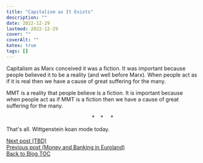 ```yaml
---
title: "Capitalism as It Exists"
description: ""
date: 2022-12-29
lastmod: 2022-12-29
cover: ""
coverAlt: ""
katex: true
tags: []
---
```


Capitalism as Marx conceived it was a fiction. It was important because people 
believed it to be a reality (and well before Marx). When people act as if it is 
real then we have a cause of great suffering for the many.

MMT is a reality that people believe is a fiction. It is important because when 
people act as if MMT is a fiction then we have a cause of great suffering for the many.

<div style="text-align: center;">&nbsp;* &nbsp;&nbsp;&nbsp;* &nbsp;&nbsp;&nbsp; *</div>

That's all. Wittgenstein koan mode today.

[Next post (TBD)](./)  
[Previous post (Money and Banking in Euroland)](../4_mab_2_2_euroland)  
[Back to Blog TOC](../)

